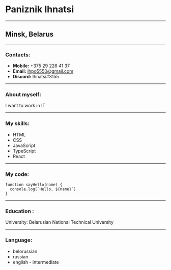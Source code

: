 # Paniznik Ihnatsi
*******
## Minsk, Belarus
*****
### Contacts:
- **Mobile:** +375 29 226 41 37
- **Email:** ihpo5550@gmail.com
-  **Discord:** Ihnatsi#3155
********
### About myself:
I want to work in IT
******
### My skills:
- HTML
- CSS
- JavaScript
- TypeScript
- React
*****
### My code:
```
function sayHello(name) {
  console.log(`Hello, ${name}`)
}
```
*****
### Education :
University: Belarusian National Technical University
****
### Language:
- belorussian 
- russian 
- english - intermediate



